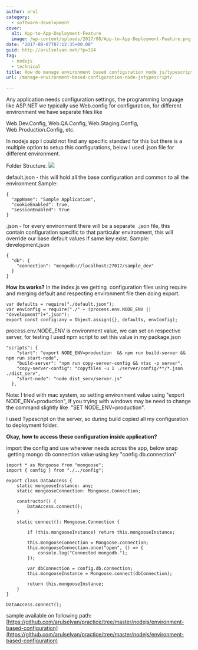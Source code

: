```yaml
---
author: arul
category:
  - software-development
cover:
  alt: App-to-App-Deployment-Feature
  image: /wp-content/uploads/2017/08/App-to-App-Deployment-Feature.png
date: "2017-08-07T07:12:35+00:00"
guid: http://arulselvan.net/?p=324
tag:
  - nodejs
  - technical
title: How do manage environment based configuration node js/typescript
url: /manage-environment-based-configuration-node-jstypescript/

---
```

Any application needs configuration settings, the programming language like ASP.NET we typically use Web.config for configuration, for different environment we have separate files like

Web.Dev.Config,
Web.QA.Config,
Web.Staging.Config,
Web.Production.Config, etc.

In nodejs app I could not find any specific standard for this but there is a multiple option to setup this configurations, below I used .json file for different environment.

Folder Structure.
[![](/wp-content/uploads/2017/07/Screen-Shot-2017-07-10-at-3.09.52-PM-300x295.png)](/wp-content/uploads/2017/07/Screen-Shot-2017-07-10-at-3.09.52-PM.png)

default.json - this will hold all the base configuration and common to all the environment
Sample:

```
{
  "appName": "Sample Application",
  "cookieEnabled": true,
  "sessionEnabled": true
}

```

<environment>.json - for every environment there will be a separate  .json file, this contain configuration specific to that particular environment, this will override our base default values if same key exist.
Sample: development.json

```
{
  "db": {
    "connection": "mongodb://localhost:27017/sample_dev"
  }
}

```

**How its works?**
In the index.js we getting  configuration files using require and merging default and respecting environment file then doing export.

```
var defaults = require("./default.json");
var envConfig = require("./" + (process.env.NODE_ENV || "development")+".json");
export const config:any = Object.assign({}, defaults, envConfig);

```

process.env.NODE\_ENV is environment value, we can set on respective server, for testing I used npm script to set this value in my package.json

```
"scripts": {
    "start": "export NODE_ENV=production  && npm run build-server && npm run start-node",
    "build-server": "npm run copy-server-config && ntsc -p server",
    "copy-server-config": "copyfiles -u 1 ./server/config/**/*.json ./dist_serv",
    "start-node": "node dist_serv/server.js"
  },

```

Note: I tried with mac system, so setting environment value using "export NODE\_ENV=production", If you trying with windows may be need to change the command slightly like  "SET NODE\_ENV=production".

I used Typescript on the server, so during build copied all my configuration to deployment folder.

**Okay, how to access these configuration inside application?**

import the config and use wherever needs across the app, below snap  getting mongo db connection value using key "config.db.connection"

```
import * as Mongoose from "mongoose";
import { config } from "./../config";

export class DataAccess {
    static mongooseInstance: any;
    static mongooseConnection: Mongoose.Connection;

    constructor() {
        DataAccess.connect();
    }

    static connect(): Mongoose.Connection {

        if (this.mongooseInstance) return this.mongooseInstance;

        this.mongooseConnection = Mongoose.connection;
        this.mongooseConnection.once("open", () => {
            console.log("Connected mongodb.");
        });

        var dbConnection = config.db.connection;
        this.mongooseInstance = Mongoose.connect(dbConnection);

        return this.mongooseInstance;
    }
}

DataAccess.connect();

```

sample available on following path: [https://github.com/arulselvan/practice/tree/master/nodejs/environment-based-configuration](https://github.com/arulselvan/practice/tree/master/nodejs/environment-based-configuration)
